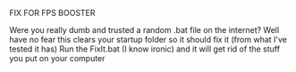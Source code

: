 FIX FOR FPS BOOSTER


Were you really dumb and trusted a random .bat file on the internet?
Well have no fear this clears your startup folder so it should fix it (from what I've tested it has)
Run the FixIt.bat (I know ironic) and it will get rid of the stuff you put on your computer
